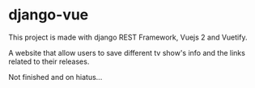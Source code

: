 # django-vue

This project is made with django REST Framework, Vuejs 2 and Vuetify.

A website that allow users to save different tv show's info and the links related to their releases.

Not finished and on hiatus...